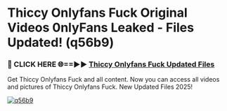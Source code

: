 # Thiccy Onlyfans Fuck Original Videos 0nlyFans Leaked - Files Updated! (q56b9)

<h3>🔴 CLICK HERE 🌐==►► <a href="https://tinyurl.com/ms9xzufz" rel="nofollow">Thiccy Onlyfans Fuck Updated Files</a></h3>

Get Thiccy Onlyfans Fuck and all content. Now you can access all videos and pictures of Thiccy Onlyfans Fuck. New Updated Files 2025!

[![q56b9](https://i.imgur.com/ppqm5kG.gif)](https://tinyurl.com/ms9xzufz)
